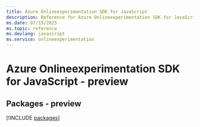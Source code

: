 ```yaml
---
title: Azure Onlineexperimentation SDK for JavaScript
description: Reference for Azure Onlineexperimentation SDK for JavaScript
ms.date: 07/15/2025
ms.topic: reference
ms.devlang: javascript
ms.service: onlineexperimentation
---
```

# Azure Onlineexperimentation SDK for JavaScript - preview
## Packages - preview
[!INCLUDE [packages](onlineexperimentation-index.md)]